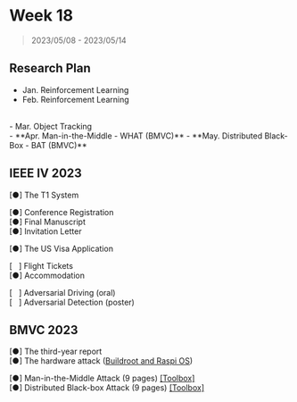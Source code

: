 # Week 18

> 2023/05/08 - 2023/05/14

## Research Plan

- Jan. Reinforcement Learning  
- Feb. Reinforcement Learning  
<br/>
- Mar. Object Tracking  
<br/>
- **Apr. Man-in-the-Middle - WHAT (BMVC)**    
- **May. Distributed Black-Box - BAT (BMVC)**  

## IEEE IV 2023

[●] The T1 System  

[●] Conference Registration  
[●] Final Manuscript  
[●] Invitation Letter  

[●] The US Visa Application  

[ &nbsp; ] Flight Tickets  
[●] Accommodation  

[ &nbsp; ] Adversarial Driving (oral)  
[ &nbsp; ] Adversarial Detection (poster)  

## BMVC 2023

[●] The third-year report  
[●] The hardware attack ([Buildroot and Raspi OS](https://github.com/wuhanstudio/adversarial-camera))  

[●] Man-in-the-Middle Attack (9 pages) [[Toolbox]](https://github.com/wuhanstudio/whitebox-adversarial-toolbox)  
[●] Distributed Black-box Attack (9 pages) [[Toolbox]](https://github.com/wuhanstudio/blackbox-adversarial-toolbox)  
